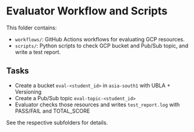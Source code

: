 # Evaluator Workflow and Scripts

This folder contains:
- `workflows/`: GitHub Actions workflows for evaluating GCP resources.
- `scripts/`: Python scripts to check GCP bucket and Pub/Sub topic, and write a test report.

## Tasks
- Create a bucket `eval-<student_id>` in `asia-south1` with UBLA + Versioning
- Create a Pub/Sub topic `eval-topic-<student_id>`
- Evaluator checks those resources and writes `test_report.log` with PASS/FAIL and TOTAL_SCORE

See the respective subfolders for details.
